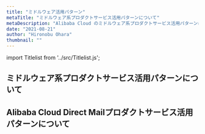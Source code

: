 ```yaml
---
title: "ミドルウェア活用パターン"
metaTitle: "ミドルウェア系プロダクトサービス活用パターンについて"
metaDescription: "Alibaba Cloud のミドルウェア系プロダクトサービス活用パターンについてを説明します"
date: "2021-08-21"
author: "Hironobu Ohara"
thumbnail: ""
---
```


import Titlelist from '../src/Titlelist.js';

## ミドルウェア系プロダクトサービス活用パターンについて

<!-- 
query MyQuery {
  allMarkdownRemark(
    filter: {fileAbsolutePath: {regex: "/usecase-Application/"}}
    sort: {fields: fileAbsolutePath, order: ASC}
  ) {
    nodes {
      frontmatter {
        title
        metaTitle
        metaDescription
        date(formatString: "yyyy/MM/DD")
        author       
      }
      fileAbsolutePath
    }
  }
}
-->

## Alibaba Cloud Direct Mailプロダクトサービス活用パターンについて


<Titlelist 
    metaTitle="Direct Mailでメール：コンソール編"
    metaDescription="Direct Mailでメールを送る方法：コンソール編"
    url="https://sbopsv.github.io/cloud-tech/usecase-Application/APPLICATION_001_Direct_Mail_console"
    imageurl="https://raw.githubusercontent.com/sbopsv/cloud-tech/master/content/usecase-Application/Application_images_26006613468493200/20191120101023.png"
    date="2019/12/09"
    author="SBC engineer blog"
/>


<Titlelist 
    metaTitle="Direct Mailでメール：API、SMTP編"
    metaDescription="Direct Mailでメールを送る方法：API、SMTP編"
    url="https://sbopsv.github.io/cloud-tech/usecase-Application/APPLICATION_002_Direct_Mail_API"
    imageurl="https://raw.githubusercontent.com/sbopsv/cloud-tech/master/content/usecase-Application/Application_images_26006613468518500/00001.png"
    date="2019/12/10"
    author="SBC engineer blog"
/>



